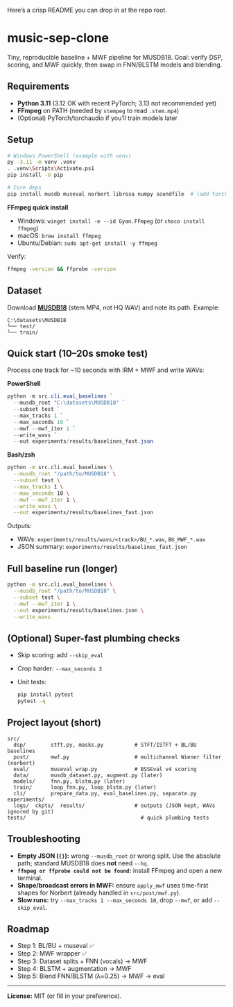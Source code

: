 Here’s a crisp README you can drop in at the repo root.

# music-sep-clone

Tiny, reproducible baseline + MWF pipeline for MUSDB18. Goal: verify DSP, scoring, and MWF quickly, then swap in FNN/BLSTM models and blending.

## Requirements

* **Python 3.11** (3.12 OK with recent PyTorch; 3.13 not recommended yet)
* **FFmpeg** on PATH (needed by `stempeg` to read `.stem.mp4`)
* (Optional) PyTorch/torchaudio if you’ll train models later

## Setup

```bash
# Windows PowerShell (example with venv)
py -3.11 -m venv .venv
. .venv\Scripts\Activate.ps1
pip install -U pip

# Core deps
pip install musdb museval norbert librosa numpy soundfile  # (add torch/torchaudio later if training)
```

**FFmpeg quick install**

* Windows: `winget install -e --id Gyan.FFmpeg` (or `choco install ffmpeg`)
* macOS: `brew install ffmpeg`
* Ubuntu/Debian: `sudo apt-get install -y ffmpeg`

Verify:

```bash
ffmpeg -version && ffprobe -version
```

## Dataset

Download [**MUSDB18**](https://sigsep.github.io/datasets/musdb.html) (stem MP4, not HQ WAV) and note its path. Example:

```
C:\datasets\MUSDB18
└── test/
└── train/
```

## Quick start (10–20s smoke test)

Process one track for ~10 seconds with IRM + MWF and write WAVs:

**PowerShell**

```powershell
python -m src.cli.eval_baselines `
  --musdb_root "C:\datasets\MUSDB18" `
  --subset test `
  --max_tracks 1 `
  --max_seconds 10 `
  --mwf --mwf_iter 1 `
  --write_wavs `
  --out experiments/results/baselines_fast.json
```

**Bash/zsh**

```bash
python -m src.cli.eval_baselines \
  --musdb_root "/path/to/MUSDB18" \
  --subset test \
  --max_tracks 1 \
  --max_seconds 10 \
  --mwf --mwf_iter 1 \
  --write_wavs \
  --out experiments/results/baselines_fast.json
```

Outputs:

* WAVs: `experiments/results/wavs/<track>/BU_*.wav`, `BU_MWF_*.wav`
* JSON summary: `experiments/results/baselines_fast.json`

## Full baseline run (longer)

```bash
python -m src.cli.eval_baselines \
  --musdb_root "/path/to/MUSDB18" \
  --subset test \
  --mwf --mwf_iter 1 \
  --out experiments/results/baselines.json \
  --write_wavs
```

## (Optional) Super-fast plumbing checks

* Skip scoring: add `--skip_eval`
* Crop harder: `--max_seconds 3`
* Unit tests:

  ```bash
  pip install pytest
  pytest -q
  ```

## Project layout (short)

```
src/
  dsp/        stft.py, masks.py          # STFT/ISTFT + BL/BU baselines
  post/       mwf.py                     # multichannel Wiener filter (norbert)
  eval/       museval_wrap.py            # BSSEval v4 scoring
  data/       musdb_dataset.py, augment.py (later)
  models/     fnn.py, blstm.py (later)
  train/      loop_fnn.py, loop_blstm.py (later)
  cli/        prepare_data.py, eval_baselines.py, separate.py
experiments/
  logs/  ckpts/  results/                # outputs (JSON kept, WAVs ignored by git)
tests/                                     # quick plumbing tests
```

## Troubleshooting

* **Empty JSON (`{}`):** wrong `--musdb_root` or wrong split. Use the absolute path; standard MUSDB18 does **not** need `--hq`.
* **`ffmpeg or ffprobe could not be found`:** install FFmpeg and open a new terminal.
* **Shape/broadcast errors in MWF:** ensure `apply_mwf` uses time-first shapes for Norbert (already handled in `src/post/mwf.py`).
* **Slow runs:** try `--max_tracks 1 --max_seconds 10`, drop `--mwf`, or add `--skip_eval`.

## Roadmap

* Step 1: BL/BU + museval ✅
* Step 2: MWF wrapper ✅
* Step 3: Dataset splits + FNN (vocals) → MWF
* Step 4: BLSTM + augmentation → MWF
* Step 5: Blend FNN/BLSTM (λ=0.25) → MWF → eval

---

**License:** MIT (or fill in your preference).
